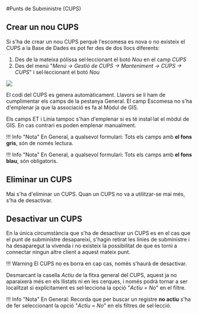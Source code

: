 #Punts de Subministre (CUPS)

## Crear un nou CUPS

Si s'ha de crear un nou CUPS perquè l'escomesa es nova o no existeix el CUPS a
la Base de Dades es pot fer des de dos llocs diferents:

1. Des de la mateixa pòlissa sel·leccionant el botó _Nou_ en el camp _CUPS_
2. Des del menú "_Menú → Gestió de CUPS → Manteniment → CUPS → CUPS_" i
   sel·leccionant el botó _Nou_

![](_static/cups/cups_general.png)

El codi del CUPS es genera automàticament. Llavors se li ham de cumplimentar els
camps de la pestanya General. El camp Escomesa no s'ha d'emplenar ja que la
associació es fa al Mòdul de GIS.

Els camps ET i Línia tampoc s'han d'emplenar si es té instal·lat el mòdul de GIS.
En cas contrari es poden emplenar manualment.

!!! Info "Nota"
    En General, a qualsevol formulari: Tots els camps amb **el fons gris**, són
    de només lectura.

!!! Info "Nota"
    En General, a qualsevol formulari: Tots els camps amb **el fons blau**, són
    obligatoris.

## Eliminar un CUPS

Mai s'ha d'eliminar un CUPS. Quan un CUPS no va a utilitzar-se mai més, s'ha de
desactivar.

## Desactivar un CUPS

En la única circumstància que s'ha de desactivar un CUPS es en el cas que el
punt de subministre desapareixi, s'hagin retirat les línies de subministre i ha
desaparegut la vivenda i no existeix la possibilitat de que es torni a connectar
ningun altre client a aquest mateix punt.

!!! Warning
    El CUPS no es borra en cap cas, només s'haurà de desactivar.

Desmarcant la casella _Actiu_ de la fitxa general del CUPS, aquest ja no
aparaixerà més en els llistats ni en les cerques, i només podrà tornar a ser
localitzat si explícitament es sel·lecciona la opció "_Actiu = No_" en el
filtre.

!!! Info "Nota"
    En General: Recorda que per buscar un registre **no actiu** s'ha de fer
    seleccionant la opció "_Actiu = No_" en els filtres de sel·lecció.
